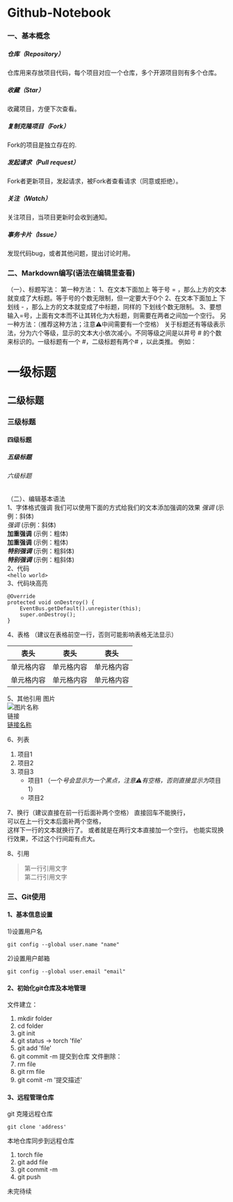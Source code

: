 # Github-Notebook
### 一、基本概念
##### 仓库（Repository）
仓库用来存放项目代码，每个项目对应一个仓库，多个开源项目则有多个仓库。
##### 收藏（Star）
收藏项目，方便下次查看。
##### 复制克隆项目（Fork）
Fork的项目是独立存在的.
##### 发起请求（Pull request）
Fork者更新项目，发起请求，被Fork者查看请求（同意或拒绝）。
##### 关注（Watch）
关注项目，当项目更新时会收到通知。
##### 事务卡片（Issue）
发现代码bug，或者其他问题，提出讨论时用。
### 二、Markdown编写(语法在编辑里查看)
（一）、标题写法：
第一种方法：
1、在文本下面加上 等于号 = ，那么上方的文本就变成了大标题。等于号的个数无限制，但一定要大于0个
2、在文本下面加上 下划线 - ，那么上方的文本就变成了中标题，同样的 下划线个数无限制。
3、要想输入=号，上面有文本而不让其转化为大标题，则需要在两者之间加一个空行。
另一种方法：（推荐这种方法；注意⚠️中间需要有一个空格）
关于标题还有等级表示法，分为六个等级，显示的文本大小依次减小。不同等级之间是以井号  #  的个数来标识的。一级标题有一个 #，二级标题有两个# ，以此类推。
例如：
# 一级标题  
## 二级标题  
### 三级标题  
#### 四级标题  
##### 五级标题  
###### 六级标题 
（二）、编辑基本语法  
1、字体格式强调
 我们可以使用下面的方式给我们的文本添加强调的效果
*强调*  (示例：斜体)  
 _强调_  (示例：斜体)  
**加重强调**  (示例：粗体)  
 __加重强调__ (示例：粗体)  
***特别强调*** (示例：粗斜体)  
___特别强调___  (示例：粗斜体)  
2、代码  
`<hello world>`  
3、代码块高亮  
```
@Override
protected void onDestroy() {
    EventBus.getDefault().unregister(this);
    super.onDestroy();
}
```  
4、表格 （建议在表格前空一行，否则可能影响表格无法显示）  

 表头  | 表头  | 表头  
 ---- | ----- | ------    
 单元格内容  | 单元格内容 | 单元格内容   
 单元格内容  | 单元格内容 | 单元格内容    

5、其他引用
图片  
![图片名称](https://www.baidu.com/img/bd_logo1.png)  
链接   
[链接名称](https://www.baidu.com/)  

6、列表 
1. 项目1  
2. 项目2  
3. 项目3  
   * 项目1 （一个*号会显示为一个黑点，注意⚠️有空格，否则直接显示为*项目1） 
   * 项目2   
 
7、换行（建议直接在前一行后面补两个空格）
直接回车不能换行，  
可以在上一行文本后面补两个空格，  
这样下一行的文本就换行了。
或者就是在两行文本直接加一个空行。
也能实现换行效果，不过这个行间距有点大。  
 
8、引用
> 第一行引用文字  
> 第二行引用文字   

### 三、Git使用
#### 1、基本信息设置
1)设置用户名
```
git config --global user.name "name"  
```
2)设置用户邮箱
```
git config --global user.email "email" 
```
#### 2、初始化git仓库及本地管理
文件建立：
1) mkdir folder
2) cd folder
3) git init
4) git status  -> torch 'file'
5) git add 'file'
6) git commit -m  提交到仓库
文件删除：
1) rm file
2) git rm file
3) git comit -m '提交描述'
#### 3、远程管理仓库
git 克隆远程仓库
```
git clone 'address'
```
本地仓库同步到远程仓库
1) torch file
2) git add file
3) git commit -m 
4) git push

未完待续
